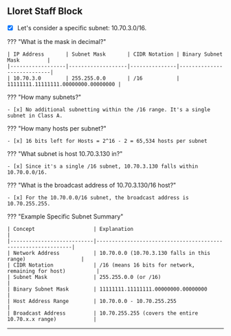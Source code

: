 
## Lloret Staff Block

- [x] Let's consider a specific subnet: 10.70.3.0/16.

??? "What is the mask in decimal?"

    | IP Address       | Subnet Mask       | CIDR Notation | Binary Subnet Mask         |
    |------------------|-------------------|---------------|----------------------------|
    | 10.70.3.0        | 255.255.0.0       | /16           | 11111111.11111111.00000000.00000000 |

??? "How many subnets?"

    - [x] No additional subnetting within the /16 range. It's a single subnet in Class A.

??? "How many hosts per subnet?"

    - [x] 16 bits left for Hosts = 2^16 - 2 = 65,534 hosts per subnet

??? "What subnet is host 10.70.3.130 in?"

    - [x] Since it's a single /16 subnet, 10.70.3.130 falls within 10.70.0.0/16.

??? "What is the broadcast address of 10.70.3.130/16 host?"

    - [x] For the 10.70.0.0/16 subnet, the broadcast address is 10.70.255.255.

??? "Example Specific Subnet Summary"

    | Concept                   | Explanation                                                  |
    |---------------------------|--------------------------------------------------------------|
    | Network Address           | 10.70.0.0 (10.70.3.130 falls in this range)                  |
    | CIDR Notation             | /16 (means 16 bits for network, remaining for host)          |
    | Subnet Mask               | 255.255.0.0 (or /16)                                         |
    | Binary Subnet Mask        | 11111111.11111111.00000000.00000000                          |
    | Host Address Range        | 10.70.0.0 - 10.70.255.255                                    |
    | Broadcast Address         | 10.70.255.255 (covers the entire 10.70.x.x range)            |

---

